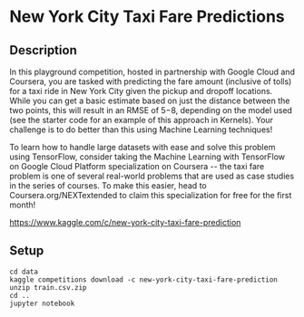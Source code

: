 # New York City Taxi Fare Predictions

## Description

In this playground competition, hosted in partnership with Google Cloud and Coursera, you are tasked with predicting the fare amount (inclusive of tolls) for a taxi ride in New York City given the pickup and dropoff locations. While you can get a basic estimate based on just the distance between the two points, this will result in an RMSE of $5-$8, depending on the model used (see the starter code for an example of this approach in Kernels). Your challenge is to do better than this using Machine Learning techniques!

To learn how to handle large datasets with ease and solve this problem using TensorFlow, consider taking the Machine Learning with TensorFlow on Google Cloud Platform specialization on Coursera -- the taxi fare problem is one of several real-world problems that are used as case studies in the series of courses. To make this easier, head to Coursera.org/NEXTextended to claim this specialization for free for the first month!

https://www.kaggle.com/c/new-york-city-taxi-fare-prediction

## Setup

```
cd data
kaggle competitions download -c new-york-city-taxi-fare-prediction
unzip train.csv.zip
cd ..
jupyter notebook
```
